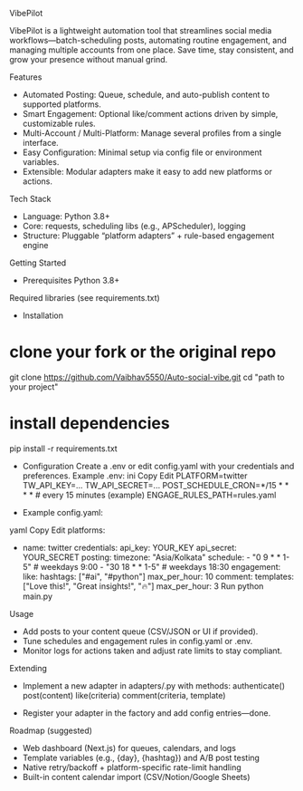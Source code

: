 VibePilot

VibePilot is a lightweight automation tool that streamlines social media workflows—batch-scheduling posts, automating routine engagement, and managing multiple accounts from one place. Save time, stay consistent, and grow your presence without manual grind.

Features
- Automated Posting: Queue, schedule, and auto-publish content to supported platforms.
- Smart Engagement: Optional like/comment actions driven by simple, customizable rules.
- Multi-Account / Multi-Platform: Manage several profiles from a single interface.
- Easy Configuration: Minimal setup via config file or environment variables.
- Extensible: Modular adapters make it easy to add new platforms or actions.

Tech Stack
- Language: Python 3.8+
- Core: requests, scheduling libs (e.g., APScheduler), logging
- Structure: Pluggable “platform adapters” + rule-based engagement engine

Getting Started
- Prerequisites
  Python 3.8+

Required libraries (see requirements.txt)

- Installation

# clone your fork or the original repo
git clone https://github.com/Vaibhav5550/Auto-social-vibe.git
cd "path to your project"

# install dependencies
pip install -r requirements.txt
- Configuration
  Create a .env or edit config.yaml with your credentials and preferences.
  Example .env:
ini
Copy
Edit
PLATFORM=twitter
TW_API_KEY=...
TW_API_SECRET=...
POST_SCHEDULE_CRON=*/15 * * * *   # every 15 minutes (example)
ENGAGE_RULES_PATH=rules.yaml

- Example config.yaml:

yaml
Copy
Edit
platforms:
  - name: twitter
    credentials:
      api_key: YOUR_KEY
      api_secret: YOUR_SECRET
    posting:
      timezone: "Asia/Kolkata"
      schedule:
        - "0 9 * * 1-5"     # weekdays 9:00
        - "30 18 * * 1-5"   # weekdays 18:30
    engagement:
      like:
        hashtags: ["#ai", "#python"]
        max_per_hour: 10
      comment:
        templates: ["Love this!", "Great insights!", "🔥"]
        max_per_hour: 3
  Run
  python main.py

  Usage
 - Add posts to your content queue (CSV/JSON or UI if provided).
 - Tune schedules and engagement rules in config.yaml or .env.
 - Monitor logs for actions taken and adjust rate limits to stay compliant.

  Extending
- Implement a new adapter in adapters/<platform>.py with methods:
authenticate()
post(content)
like(criteria)
comment(criteria, template)

- Register your adapter in the factory and add config entries—done.

Roadmap (suggested)
- Web dashboard (Next.js) for queues, calendars, and logs
- Template variables (e.g., {day}, {hashtag}) and A/B post testing
- Native retry/backoff + platform-specific rate-limit handling
- Built-in content calendar import (CSV/Notion/Google Sheets)

